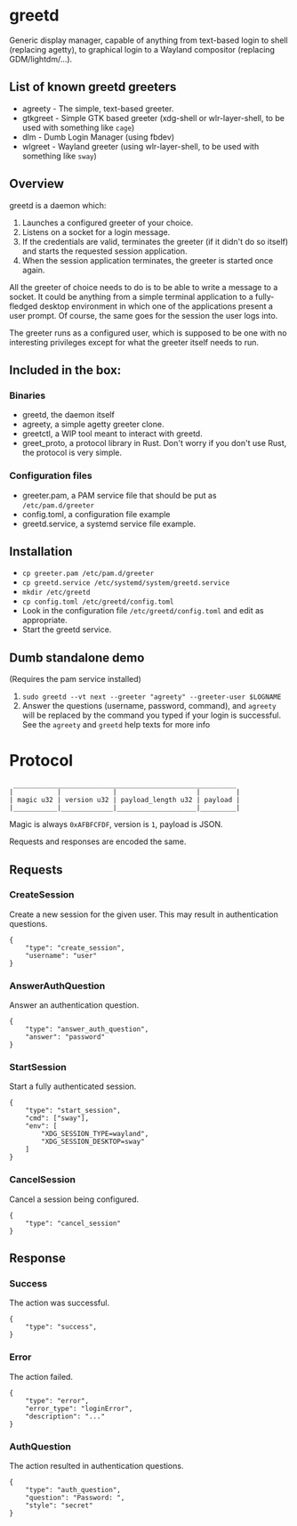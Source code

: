 # greetd

Generic display manager, capable of anything from text-based login to shell (replacing agetty), to graphical login to a Wayland compositor (replacing GDM/lightdm/...).

## List of known greetd greeters

- agreety - The simple, text-based greeter.
- gtkgreet - Simple GTK based greeter (xdg-shell or wlr-layer-shell, to be used with something like `cage`)
- dlm - Dumb Login Manager (using fbdev)
- wlgreet - Wayland greeter (using wlr-layer-shell, to be used with something like `sway`)

## Overview

greetd is a daemon which:

1. Launches a configured greeter of your choice.
2. Listens on a socket for a login message.
3. If the credentials are valid, terminates the greeter (if it didn't do so itself) and starts the requested session application.
4. When the session application terminates, the greeter is started once again.

All the greeter of choice needs to do is to be able to write a message to a socket. It could be anything from a simple terminal application to a fully-fledged desktop environment in which one of the applications present a user prompt. Of course, the same goes for the session the user logs into.

The greeter runs as a configured user, which is supposed to be one with no interesting privileges except for what the greeter itself needs to run.

## Included in the box:

### Binaries

- greetd, the daemon itself
- agreety, a simple agetty greeter clone.
- greetctl, a WIP tool meant to interact with greetd.
- greet_proto, a protocol library in Rust. Don't worry if you don't use Rust, the protocol is very simple.

### Configuration files

- greeter.pam, a PAM service file that should be put as `/etc/pam.d/greeter`
- config.toml, a configuration file example
- greetd.service, a systemd service file example.

## Installation

- `cp greeter.pam /etc/pam.d/greeter`
- `cp greetd.service /etc/systemd/system/greetd.service`
- `mkdir /etc/greetd`
- `cp config.toml /etc/greetd/config.toml`
- Look in the configuration file `/etc/greetd/config.toml` and edit as appropriate.
- Start the greetd service.

## Dumb standalone demo

(Requires the pam service installed)

1. `sudo greetd --vt next --greeter "agreety" --greeter-user $LOGNAME`
2. Answer the questions (username, password, command), and `agreety` will be replaced by the command you typed if your login is successful. See the `agreety` and `greetd` help texts for more info

# Protocol

```
 ________________________________________________________
|           |             |                    |         |
| magic u32 | version u32 | payload_length u32 | payload |
|___________|_____________|____________________|_________|
```

Magic is always `0xAFBFCFDF`, version is `1`, payload is JSON.

Requests and responses are encoded the same.

## Requests

### CreateSession

Create a new session for the given user. This may result in authentication questions.

```
{
	"type": "create_session",
	"username": "user"
}
```

### AnswerAuthQuestion

Answer an authentication question.

```
{
	"type": "answer_auth_question",
	"answer": "password"
}
```

### StartSession

Start a fully authenticated session.

```
{
	"type": "start_session",
	"cmd": ["sway"],
	"env": [
		"XDG_SESSION_TYPE=wayland",
		"XDG_SESSION_DESKTOP=sway"
	]
}
```

### CancelSession

Cancel a session being configured.

```
{
	"type": "cancel_session"
}
```

## Response

### Success

The action was successful.

```
{
	"type": "success",
}
```

### Error

The action failed.

```
{
	"type": "error",
	"error_type": "loginError",
	"description": "..."
}
```


### AuthQuestion

The action resulted in authentication questions.

```
{
	"type": "auth_question",
	"question": "Password: ",
	"style": "secret"
}
```
